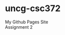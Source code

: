 # uncg-csc372
My Github Pages Site<br/>
<a src="https://github.com/Kimchidude/kimchidude.github.io/tree/main/csc372-hw/assignment%202">Assignment 2</a>
